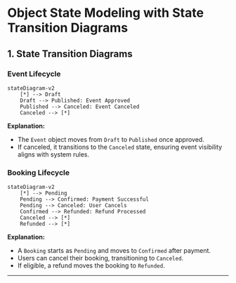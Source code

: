 # Object State Modeling with State Transition Diagrams
## 1. State Transition Diagrams

### **Event Lifecycle**
```mermaid
stateDiagram-v2
    [*] --> Draft
    Draft --> Published: Event Approved
    Published --> Canceled: Event Canceled
    Canceled --> [*]
```
**Explanation:**
- The `Event` object moves from `Draft` to `Published` once approved.
- If canceled, it transitions to the `Canceled` state, ensuring event visibility aligns with system rules.

### **Booking Lifecycle**
```mermaid
stateDiagram-v2
    [*] --> Pending
    Pending --> Confirmed: Payment Successful
    Pending --> Canceled: User Cancels
    Confirmed --> Refunded: Refund Processed
    Canceled --> [*]
    Refunded --> [*]
```
**Explanation:**
- A `Booking` starts as `Pending` and moves to `Confirmed` after payment.
- Users can cancel their booking, transitioning to `Canceled`.
- If eligible, a refund moves the booking to `Refunded`.

---
